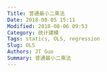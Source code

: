```yaml
---
Title: 普通最小二乘法
Date: 2018-08-05 15:11
Modified: 2018-08-06 09:53
Category: 统计建模
Tags: statics, OLS, regression
Slug: OLS
Authors: JT Guo
Summary: 普通最小二乘法
---
```


